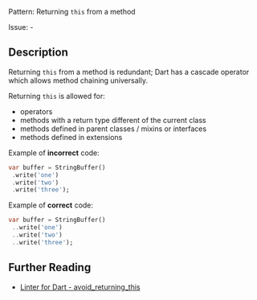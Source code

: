 Pattern: Returning `this` from a method

Issue: -

## Description

Returning `this` from a method is redundant; Dart has a cascade operator which
allows method chaining universally.

Returning `this` is allowed for:

- operators
- methods with a return type different of the current class
- methods defined in parent classes / mixins or interfaces
- methods defined in extensions

Example of **incorrect** code:
```dart
var buffer = StringBuffer()
 .write('one')
 .write('two')
 .write('three');
```

Example of **correct** code:
```dart
var buffer = StringBuffer()
 ..write('one')
 ..write('two')
 ..write('three');
```

## Further Reading

* [Linter for Dart - avoid_returning_this](https://dart-lang.github.io/linter/lints/avoid_returning_this.html)